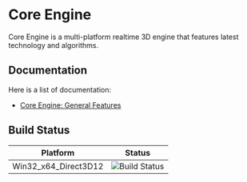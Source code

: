 # Core Engine

Core Engine is a multi-platform realtime 3D engine that features latest technology and algorithms.

## Documentation

Here is a list of documentation:

* [Core Engine: General Features](/_wiki/wikis/documentation?wikiVersion=GBmaster&pagePath=%2FGeneralFeatures)

## Build Status

| Platform                                     | Status                                                                                                                             |
|----------------------------------------------|------------------------------------------------------------------------------------------------------------------------------------|
| Win32_x64_Direct3D12                         | ![Build Status](https://doublebuffer.visualstudio.com/_apis/public/build/definitions/c0c60ae3-d95b-465b-939a-7d7a54e61b37/3/badge) |